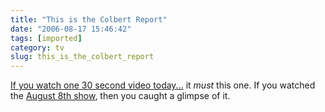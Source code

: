 ```yaml
---
title: "This is the Colbert Report"
date: "2006-08-17 15:46:42"
tags: [imported]
category: tv
slug: this_is_the_colbert_report
---
```


<a title="This is the Colbert Report!" href="http://www.youtube.com/watch?v=0FenUvFAiwk">If you watch one 30 second video today...</a> it <em>must</em> this one. If you watched the <a title="Opening of the Colbert Report" href="http://www.youtube.com/watch?v=w2LHFhcF08U">August 8th show</a>, then you caught a glimpse of it.
